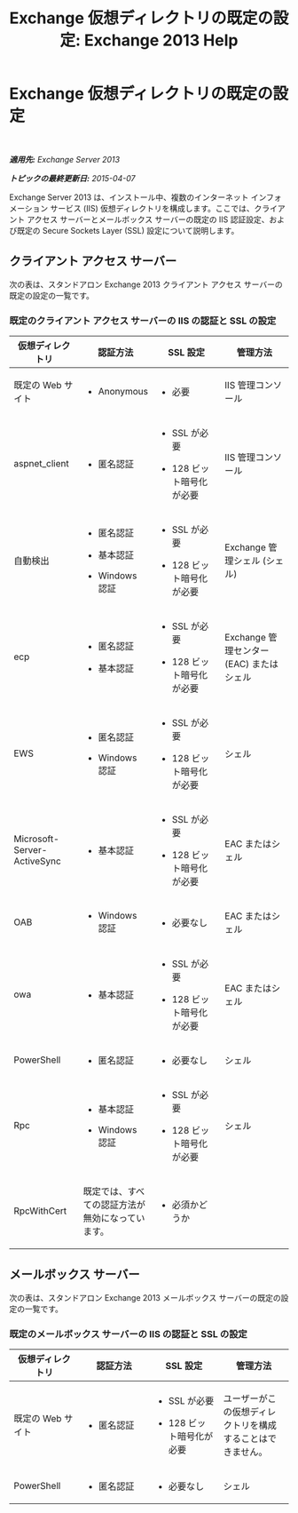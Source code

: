 ﻿---
title: 'Exchange 仮想ディレクトリの既定の設定: Exchange 2013 Help'
TOCTitle: Exchange 仮想ディレクトリの既定の設定
ms:assetid: d2d89ce6-4721-4737-a325-fba5ad9422e0
ms:mtpsurl: https://technet.microsoft.com/ja-jp/library/Gg247612(v=EXCHG.150)
ms:contentKeyID: 52057863
ms.date: 04/24/2018
mtps_version: v=EXCHG.150
ms.translationtype: HT
---

# Exchange 仮想ディレクトリの既定の設定

 

_**適用先:** Exchange Server 2013_

_**トピックの最終更新日:** 2015-04-07_

Exchange Server 2013 は、インストール中、複数のインターネット インフォメーション サービス (IIS) 仮想ディレクトリを構成します。ここでは、クライアント アクセス サーバーとメールボックス サーバーの既定の IIS 認証設定、および既定の Secure Sockets Layer (SSL) 設定について説明します。

## クライアント アクセス サーバー

次の表は、スタンドアロン Exchange 2013 クライアント アクセス サーバーの既定の設定の一覧です。

### 既定のクライアント アクセス サーバーの IIS の認証と SSL の設定

<table>
<colgroup>
<col style="width: 25%" />
<col style="width: 25%" />
<col style="width: 25%" />
<col style="width: 25%" />
</colgroup>
<thead>
<tr class="header">
<th>仮想ディレクトリ</th>
<th>認証方法</th>
<th>SSL 設定</th>
<th>管理方法</th>
</tr>
</thead>
<tbody>
<tr class="odd">
<td><p>既定の Web サイト</p></td>
<td><ul>
<li><p>Anonymous</p></li>
</ul></td>
<td><ul>
<li><p>必要</p></li>
</ul></td>
<td><p>IIS 管理コンソール</p></td>
</tr>
<tr class="even">
<td><p>aspnet_client</p></td>
<td><ul>
<li><p>匿名認証</p></li>
</ul></td>
<td><ul>
<li><p>SSL が必要</p></li>
<li><p>128 ビット暗号化が必要</p></li>
</ul></td>
<td><p>IIS 管理コンソール</p></td>
</tr>
<tr class="odd">
<td><p>自動検出</p></td>
<td><ul>
<li><p>匿名認証</p></li>
<li><p>基本認証</p></li>
<li><p>Windows 認証</p></li>
</ul></td>
<td><ul>
<li><p>SSL が必要</p></li>
<li><p>128 ビット暗号化が必要</p></li>
</ul></td>
<td><p>Exchange 管理シェル (シェル)</p></td>
</tr>
<tr class="even">
<td><p>ecp</p></td>
<td><ul>
<li><p>匿名認証</p></li>
<li><p>基本認証</p></li>
</ul></td>
<td><ul>
<li><p>SSL が必要</p></li>
<li><p>128 ビット暗号化が必要</p></li>
</ul></td>
<td><p>Exchange 管理センター (EAC) またはシェル</p></td>
</tr>
<tr class="odd">
<td><p>EWS</p></td>
<td><ul>
<li><p>匿名認証</p></li>
<li><p>Windows 認証</p></li>
</ul></td>
<td><ul>
<li><p>SSL が必要</p></li>
<li><p>128 ビット暗号化が必要</p></li>
</ul></td>
<td><p>シェル</p></td>
</tr>
<tr class="even">
<td><p>Microsoft-Server-ActiveSync</p></td>
<td><ul>
<li><p>基本認証</p></li>
</ul></td>
<td><ul>
<li><p>SSL が必要</p></li>
<li><p>128 ビット暗号化が必要</p></li>
</ul></td>
<td><p>EAC またはシェル</p></td>
</tr>
<tr class="odd">
<td><p>OAB</p></td>
<td><ul>
<li><p>Windows 認証</p></li>
</ul></td>
<td><ul>
<li><p>必要なし</p></li>
</ul></td>
<td><p>EAC またはシェル</p></td>
</tr>
<tr class="even">
<td><p>owa</p></td>
<td><ul>
<li><p>基本認証</p></li>
</ul></td>
<td><ul>
<li><p>SSL が必要</p></li>
<li><p>128 ビット暗号化が必要</p></li>
</ul></td>
<td><p>EAC またはシェル</p></td>
</tr>
<tr class="odd">
<td><p>PowerShell</p></td>
<td><ul>
<li><p>匿名認証</p></li>
</ul></td>
<td><ul>
<li><p>必要なし</p></li>
</ul></td>
<td><p>シェル</p></td>
</tr>
<tr class="even">
<td><p>Rpc</p></td>
<td><ul>
<li><p>基本認証</p></li>
<li><p>Windows 認証</p></li>
</ul></td>
<td><ul>
<li><p>SSL が必要</p></li>
<li><p>128 ビット暗号化が必要</p></li>
</ul></td>
<td><p>シェル</p></td>
</tr>
<tr class="odd">
<td><p>RpcWithCert</p></td>
<td><p>既定では、すべての認証方法が無効になっています。</p></td>
<td><ul>
<li><p>必須かどうか</p></li>
</ul></td>
<td><p> </p></td>
</tr>
</tbody>
</table>


## メールボックス サーバー

次の表は、スタンドアロン Exchange 2013 メールボックス サーバーの既定の設定の一覧です。

### 既定のメールボックス サーバーの IIS の認証と SSL の設定

<table>
<colgroup>
<col style="width: 25%" />
<col style="width: 25%" />
<col style="width: 25%" />
<col style="width: 25%" />
</colgroup>
<thead>
<tr class="header">
<th>仮想ディレクトリ</th>
<th>認証方法</th>
<th>SSL 設定</th>
<th>管理方法</th>
</tr>
</thead>
<tbody>
<tr class="odd">
<td><p>既定の Web サイト</p></td>
<td><ul>
<li><p>匿名認証</p></li>
</ul></td>
<td><ul>
<li><p>SSL が必要</p></li>
<li><p>128 ビット暗号化が必要</p></li>
</ul></td>
<td><p>ユーザーがこの仮想ディレクトリを構成することはできません。</p></td>
</tr>
<tr class="even">
<td><p>PowerShell</p></td>
<td><ul>
<li><p>匿名認証</p></li>
</ul></td>
<td><ul>
<li><p>必要なし</p></li>
</ul></td>
<td><p>シェル</p></td>
</tr>
</tbody>
</table>

